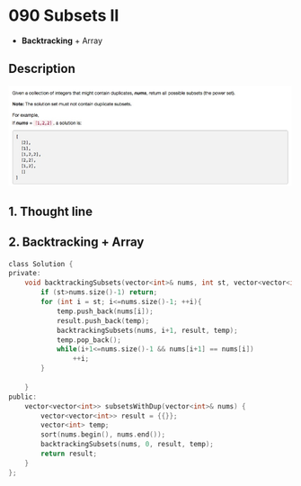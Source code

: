 # 090 Subsets II
- **Backtracking** + Array

## Description
![IMAGE](resources/88ECE4D2CCB2FCE99F46B6C3069903BF.jpg)

## 1. Thought line



## 2. **Backtracking** + Array

```c
class Solution {
private:
    void backtrackingSubsets(vector<int>& nums, int st, vector<vector<int>>& result, vector<int>& temp){
        if (st>nums.size()-1) return;
        for (int i = st; i<=nums.size()-1; ++i){
            temp.push_back(nums[i]);
            result.push_back(temp);
            backtrackingSubsets(nums, i+1, result, temp);
            temp.pop_back();
            while(i+1<=nums.size()-1 && nums[i+1] == nums[i])
                ++i;
        }
        
    }
public:
    vector<vector<int>> subsetsWithDup(vector<int>& nums) {
        vector<vector<int>> result = {{}};
        vector<int> temp;
        sort(nums.begin(), nums.end());
        backtrackingSubsets(nums, 0, result, temp);
        return result;
    }
};
```

